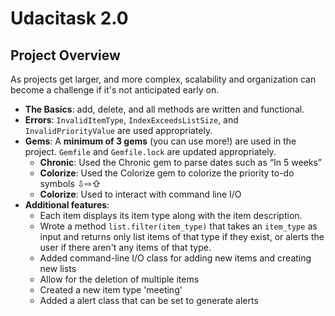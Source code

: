 # Udacitask 2.0

## Project Overview

As projects get larger, and more complex, scalability and organization can become a challenge if it's not anticipated early on.
* **The Basics**: add, delete, and all methods are written and functional.
* **Errors**: `InvalidItemType`, `IndexExceedsListSize`, and `InvalidPriorityValue` are used appropriately.
* **Gems**: A **minimum of 3 gems** (you can use more!) are used in the project. `Gemfile` and `Gemfile.lock` are updated appropriately.
    * **Chronic**: Used the Chronic gem to parse dates such as “In 5 weeks”
    * **Colorize**: Used the Colorize gem to colorize the priority to-do symbols ⇩⇨⇧
    * **Colorize**: Used to interact with command line I/O
* **Additional features**:
    * Each item displays its item type along with the item description.
    * Wrote a method `list.filter(item_type)` that takes an `item_type` as input and returns only list items of that type if they exist, or alerts the user if there aren't any items of that type.
    * Added command-line I/O class for adding new items and creating new lists
    * Allow for the deletion of multiple items
    * Created a new item type 'meeting'
    * Added a alert class that can be set to generate alerts 
